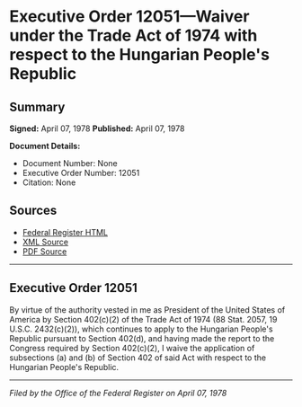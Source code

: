 # Executive Order 12051—Waiver under the Trade Act of 1974 with respect to the Hungarian People's Republic

## Summary

**Signed:** April 07, 1978
**Published:** April 07, 1978

**Document Details:**
- Document Number: None
- Executive Order Number: 12051
- Citation: None

## Sources
- [Federal Register HTML](https://www.presidency.ucsb.edu/documents/executive-order-12051-waiver-under-the-trade-act-1974-with-respect-the-hungarian-peoples)
- [XML Source](None)
- [PDF Source](None)

---

## Executive Order 12051

By virtue of the authority vested in me as President of the United States of America by Section 402(c)(2) of the Trade Act of 1974 (88 Stat. 2057, 19 U.S.C. 2432(c)(2)), which continues to apply to the Hungarian People's Republic pursuant to Section 402(d), and having made the report to the Congress required by Section 402(c)(2), I waive the application of subsections (a) and (b) of Section 402 of said Act with respect to the Hungarian People's Republic.

---

*Filed by the Office of the Federal Register on April 07, 1978*
